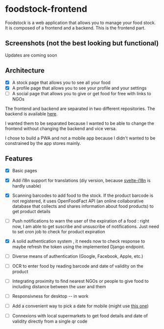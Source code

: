 # foodstock-frontend

Foodstock is a web application that allows you to manage your food stock. It is composed of a frontend and a backend. This is the frontend part.

## Screenshots (not the best looking but functional)

Updates are coming soon
<!--
<img src="https://raw.githubusercontent.com/food-stock/foodstock-frontend/master/screenshots/stockpage.png" alt="Main Stock Page" width="250px" height="auto"><img src="https://raw.githubusercontent.com/food-stock/foodstock-frontend/master/screenshots/categorypage.png" alt="Category Page" width="250px" height="auto"><img src="https://raw.githubusercontent.com/food-stock/foodstock-frontend/master/screenshots/productpage.png" alt="Product Page" width="250px" height="auto"><img src="https://raw.githubusercontent.com/food-stock/foodstock-frontend/master/screenshots/adjustquantity.png" alt="Adjust Quantities" width="250px" height="auto"><img src="https://raw.githubusercontent.com/food-stock/foodstock-frontend/master/screenshots/nomore.png" alt="Mark the Product as Out of Stock" width="250px" height="auto">
-->


## Architecture
- [x] A stock page that allows you to see all your food
- [x] A profile page that allows you to see your profile and your settings
- [ ] A social page that allows you to give or get food for free with links to NGOs

The frontend and backend are separated in two different repositories. The backend is available [here](https://github.com/food-stock/foodstock-backend-django).

 I wanted them to be separated because I wanted to be able to change the frontend without changing the backend and vice versa.

 I chose to build a PWA and not a mobile app because I didn't wanted to be constrained by the app stores mainly.

## Features
- [x] Basic pages
- [x] Add i18n support for translations (diy version, because [svelte-i18n](https://github.com/kaisermann/svelte-i18n) is hardly usable)
- [x] Scanning barcodes to add food to the stock. If the product barcode is not registered, it uses OpenFoodFact API (an online collaborative database that collects and shares information about food products) to get product details 
- [ ] Push notifications to warn the user of the expiration of a food : right now, I am able to get suscribe and unsuscribe of notifications. Just need to set cron job to check for product expiration
- [x] A solid authentication system , it needs now to check response to maybe refresh the token using the implemented Django endpoint.
- [ ] Diverse means of authentication (Google, Facebook, Apple, etc.)
- [ ] OCR to enter food by reading barcode and date of validity on the product
- [ ] Integrating proximity to find nearest NGOs or people to give food to including distance between the user and them
- [ ] Responsivness for desktop -- in work
- [ ] Add a convenient way to pick a date for mobile (might use [this one](https://nehakadam.github.io/DateTimePicker/))
- [ ] Connexions with local supermarkets to get food details and date of validity directly from a single qr code

